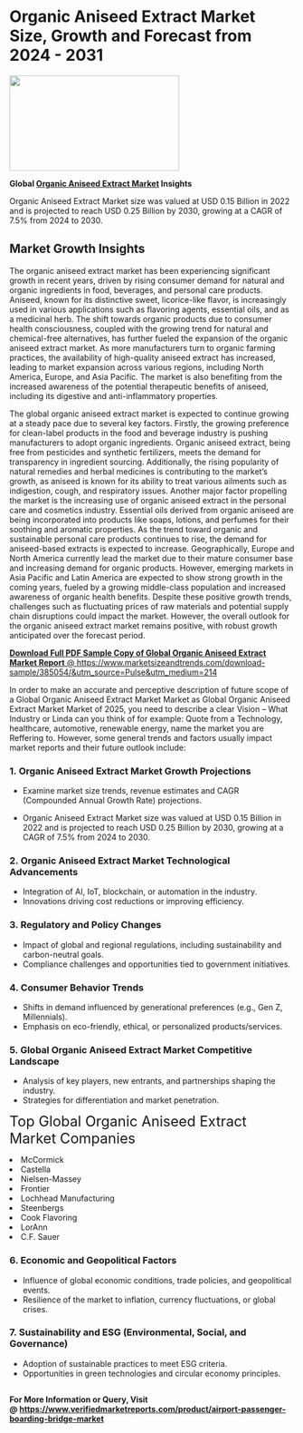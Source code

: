 <H1>Organic Aniseed Extract Market Size, Growth and Forecast from 2024 - 2031</H1><img class="aligncenter size-medium wp-image-584254" src="https://thirdeyenews.in/wp-content/uploads/2024/09/Global-Market-Research-300x168.jpeg" alt="" width="300" height="168" /><p><strong>Global&nbsp;<a href="https://www.marketsizeandtrends.com/download-sample/385054/&amp;utm_source=Pulse&amp;utm_medium=214">Organic Aniseed Extract Market</a> Insights</strong></p><p>Organic Aniseed Extract Market size was valued at USD 0.15 Billion in 2022 and is projected to reach USD 0.25 Billion by 2030, growing at a CAGR of 7.5% from 2024 to 2030.</p><p><h2>Market Growth Insights</h2> <p>The organic aniseed extract market has been experiencing significant growth in recent years, driven by rising consumer demand for natural and organic ingredients in food, beverages, and personal care products. Aniseed, known for its distinctive sweet, licorice-like flavor, is increasingly used in various applications such as flavoring agents, essential oils, and as a medicinal herb. The shift towards organic products due to consumer health consciousness, coupled with the growing trend for natural and chemical-free alternatives, has further fueled the expansion of the organic aniseed extract market. As more manufacturers turn to organic farming practices, the availability of high-quality aniseed extract has increased, leading to market expansion across various regions, including North America, Europe, and Asia Pacific. The market is also benefiting from the increased awareness of the potential therapeutic benefits of aniseed, including its digestive and anti-inflammatory properties.</p> <p><a href="#"></a></p> <p>The global organic aniseed extract market is expected to continue growing at a steady pace due to several key factors. Firstly, the growing preference for clean-label products in the food and beverage industry is pushing manufacturers to adopt organic ingredients. Organic aniseed extract, being free from pesticides and synthetic fertilizers, meets the demand for transparency in ingredient sourcing. Additionally, the rising popularity of natural remedies and herbal medicines is contributing to the market’s growth, as aniseed is known for its ability to treat various ailments such as indigestion, cough, and respiratory issues. Another major factor propelling the market is the increasing use of organic aniseed extract in the personal care and cosmetics industry. Essential oils derived from organic aniseed are being incorporated into products like soaps, lotions, and perfumes for their soothing and aromatic properties. As the trend toward organic and sustainable personal care products continues to rise, the demand for aniseed-based extracts is expected to increase. Geographically, Europe and North America currently lead the market due to their mature consumer base and increasing demand for organic products. However, emerging markets in Asia Pacific and Latin America are expected to show strong growth in the coming years, fueled by a growing middle-class population and increased awareness of organic health benefits. Despite these positive growth trends, challenges such as fluctuating prices of raw materials and potential supply chain disruptions could impact the market. However, the overall outlook for the organic aniseed extract market remains positive, with robust growth anticipated over the forecast period.</p> <p><a href="#"></p><p><span class=""><strong>Download Full PDF Sample Copy of Global Organic Aniseed Extract Market Report</strong> @ <a href="https://www.marketsizeandtrends.com/download-sample/385054/&amp;utm_source=Pulse&amp;utm_medium=214" target="_blank">https://www.marketsizeandtrends.com/download-sample/385054/&amp;utm_source=Pulse&amp;utm_medium=214</a></span></p><p>In order to make an accurate and perceptive description of future scope of a Global&nbsp;Organic Aniseed Extract Market Market as Global&nbsp;Organic Aniseed Extract Market Market of 2025, you need to describe a clear Vision &ndash; What Industry or Linda can you think of for example: Quote from a Technology, healthcare, automotive, renewable energy, name the market you are Reffering to. However, some general trends and factors usually impact market reports and their future outlook include:</p><h3>1.&nbsp;<strong>Organic Aniseed Extract Market Growth Projections</strong></h3><ul><li>Examine market size trends, revenue estimates and CAGR (Compounded Annual Growth Rate) projections.</li><li><p>Organic Aniseed Extract Market size was valued at USD 0.15 Billion in 2022 and is projected to reach USD 0.25 Billion by 2030, growing at a CAGR of 7.5% from 2024 to 2030.</p></li></ul><h3>2.&nbsp;<strong>Organic Aniseed Extract Market Technological Advancements</strong></h3><ul><li>Integration of AI, IoT, blockchain, or automation in the industry.</li><li>Innovations driving cost reductions or improving efficiency.</li></ul><h3>3.&nbsp;<strong>Regulatory and Policy Changes</strong></h3><ul><li>Impact of global and regional regulations, including sustainability and carbon-neutral goals.</li><li>Compliance challenges and opportunities tied to government initiatives.</li></ul><h3>4.&nbsp;<strong>Consumer Behavior Trends</strong></h3><ul><li>Shifts in demand influenced by generational preferences (e.g., Gen Z, Millennials).</li><li>Emphasis on eco-friendly, ethical, or personalized products/services.</li></ul><h3>5.&nbsp;<strong>Global Organic Aniseed Extract Market Competitive Landscape</strong></h3><ul><li>Analysis of key players, new entrants, and partnerships shaping the industry.</li><li>Strategies for differentiation and market penetration.</li></ul><p data-pm-slice="1 1 []"><span style="color: inherit; font-family: inherit; font-size: 25px;">Top Global Organic Aniseed Extract Market Companies</span></p><div class="" data-test-id=""><p><li>McCormick</li><li> Castella</li><li> Nielsen-Massey</li><li> Frontier</li><li> Lochhead Manufacturing</li><li> Steenbergs</li><li> Cook Flavoring</li><li> LorAnn</li><li> C.F. Sauer</li></p></div><h3>6.&nbsp;<strong>Economic and Geopolitical Factors</strong></h3><ul><li>Influence of global economic conditions, trade policies, and geopolitical events.</li><li>Resilience of the market to inflation, currency fluctuations, or global crises.</li></ul><h3>7.&nbsp;<strong>Sustainability and ESG (Environmental, Social, and Governance)</strong></h3><ul><li>Adoption of sustainable practices to meet ESG criteria.</li><li>Opportunities in green technologies and circular economy principles.</li></ul><h2><strong style="font-size: 14px;">For More Information or Query, Visit @&nbsp;</strong><a style="background-color: #ffffff; font-size: 14px;" href="https://www.marketsizeandtrends.com/report/organic-aniseed-extract-market/" target="_blank">https://www.verifiedmarketreports.com/product/airport-passenger-boarding-bridge-market</a></h2>

